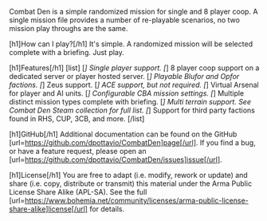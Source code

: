 Combat Den is a simple randomized mission for single and 8 player coop.  A single mission file provides a number of re-playable scenarios, no two mission play throughs are the same.

[h1]How can I play?[/h1]
It's simple.  A randomized mission will be selected complete with a briefing.  Just play.

[h1]Features[/h1]
[list]
[*] Single player support.
[*] 8 player coop support on a dedicated server or player hosted server.
[*] Playable Blufor and Opfor factions.
[*] Zeus support.
[*] ACE support, but not required.
[*] Virtual Arsenal for player and AI units.
[*] Configurable CBA mission settings.
[*] Multiple distinct mission types complete with briefing.
[*] Multi terrain support.  See Combat Den Steam collection for full list.
[*] Support for third party factions found in RHS, CUP, 3CB, and more.
[/list]

[h1]GitHub[/h1]
Additional documentation can be found on the GitHub [url=https://github.com/dpottavio/CombatDen]page[/url].  If you find a bug, or have a feature request, please open an [url=https://github.com/dpottavio/CombatDen/issues]issue[/url].

[h1]License[/h1]
You are free to adapt (i.e. modify, rework or update) and share (i.e. copy, distribute or transmit) this material under the Arma Public License Share Alike (APL-SA).  See the full [url=https://www.bohemia.net/community/licenses/arma-public-license-share-alike]license[/url] for details.
